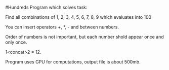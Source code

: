 #Hundreds
Program which solves task:

Find all combinations of 1, 2, 3, 4, 5, 6, 7, 8, 9 which evaluates into 100

You can insert operators +, *, - and <concat> between numbers.

Order of numbers is not important, but each number shold appear once and only once.

1&lt;concat&gt;2 = 12.

Program uses GPU for computations, output file is about 500mb.